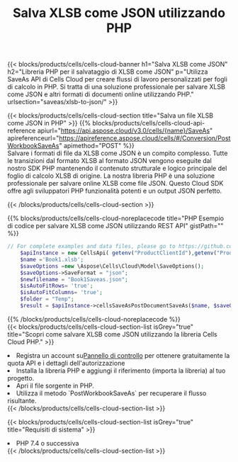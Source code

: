 ﻿---
title:  Salva XLSB come JSON utilizzando PHP
description:  Utilizzando Aspose.Cells Cloud SDK per PHP per salvare il file in formato XLSB come file in formato JSON.
kwords: Excel, Save XLSB as JSON, REST, PHP
howto: How to save XLSB as JSON using Aspose.Cells Cloud PHP library.
---
{{< blocks/products/cells/cells-cloud-banner h1="Salva XLSB come JSON" h2="Libreria PHP per il salvataggio di XLSB come JSON" p="Utilizza SaveAs API di Cells Cloud per creare flussi di lavoro personalizzati per fogli di calcolo in PHP. Si tratta di una soluzione professionale per salvare XLSB come JSON e altri formati di documenti online utilizzando PHP." urlsection="saveas/xlsb-to-json/" >}}

{{< blocks/products/cells/cells-cloud-section title="Salva un file XLSB come JSON in PHP" >}}
{{% blocks/products/cells/cells-cloud-api-reference apiurl="https://api.aspose.cloud/v3.0/cells/{name}/SaveAs" apireferenceurl="https://apireference.aspose.cloud/cells/#/Conversion/PostWorkbookSaveAs" apimethod="POST" %}}
<br/>
Salvare i formati di file da XLSB come JSON è un compito complesso. Tutte le transizioni dal formato XLSB al formato JSON vengono eseguite dal nostro SDK PHP mantenendo il contenuto strutturale e logico principale del foglio di calcolo XLSB di origine. La nostra libreria PHP è una soluzione professionale per salvare online XLSB come file JSON. Questo Cloud SDK offre agli sviluppatori PHP funzionalità potenti e un output JSON perfetto.

{{< /blocks/products/cells/cells-cloud-section >}}

{{% blocks/products/cells/cells-cloud-noreplacecode title="PHP Esempio di codice per salvare XLSB come JSON utilizzando REST API" gistPath="" %}}
  
```php
// For complete examples and data files, please go to https://github.com/aspose-cells-cloud/aspose-cells-cloud-php/
    $apiInstance = new CellsApi( getenv("ProductClientId"),getenv("ProductClientSecret") );
    $name ='Book1.xlsb';
    $saveOptions =new \Aspose\Cells\Cloud\Model\SaveOptions();
    $saveOptions->SaveFormat = "json";
    $newfilename = "Book1Saveas.json";
    $isAutoFitRows= 'true';
    $isAutoFitColumns= 'true';
    $folder = "Temp";
    $result = $apiInstance->cellsSaveAsPostDocumentSaveAs($name, $saveOptions, $newfilename,$isAutoFitRows, $isAutoFitColumns, $folder);
```
  
{{% /blocks/products/cells/cells-cloud-noreplacecode %}}
<br/>
{{< blocks/products/cells/cells-cloud-section-list isGrey="true" title="Scopri come salvare XLSB come JSON utilizzando la libreria Cells Cloud PHP." >}}
<li> Registra un account su<a href="https://dashboard.aspose.cloud/">Pannello di controllo</a> per ottenere gratuitamente la quota API e i dettagli dell'autorizzazione</li>
<li>Installa la libreria PHP e aggiungi il riferimento (importa la libreria) al tuo progetto.</li>
<li>Apri il file sorgente in PHP.</li>
<li>Utilizza il metodo `PostWorkbookSaveAs` per recuperare il flusso risultante.</li>
{{< /blocks/products/cells/cells-cloud-section-list >}}

{{< blocks/products/cells/cells-cloud-section-list isGrey="true" title="Requisiti di sistema" >}}
<li>PHP 7.4 o successiva</li>
{{< /blocks/products/cells/cells-cloud-section-list >}}
